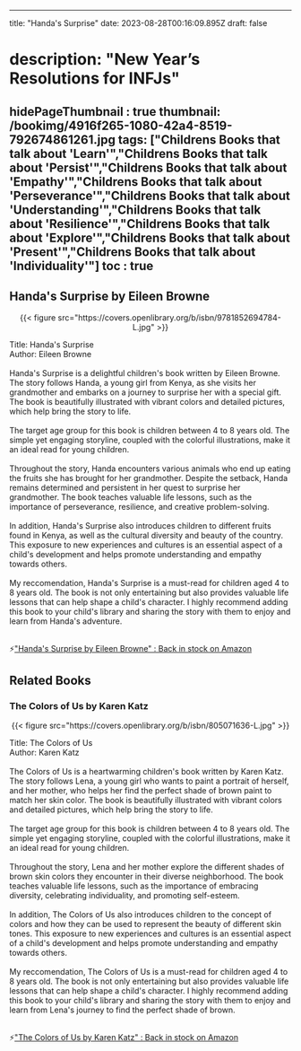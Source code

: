 
---
title: "Handa's Surprise"
date: 2023-08-28T00:16:09.895Z
draft: false
# description: "New Year’s Resolutions for INFJs"
hidePageThumbnail : true
thumbnail: /bookimg/4916f265-1080-42a4-8519-792674861261.jpg
tags: ["Childrens Books that talk about 'Learn'","Childrens Books that talk about 'Persist'","Childrens Books that talk about 'Empathy'","Childrens Books that talk about 'Perseverance'","Childrens Books that talk about 'Understanding'","Childrens Books that talk about 'Resilience'","Childrens Books that talk about 'Explore'","Childrens Books that talk about 'Present'","Childrens Books that talk about 'Individuality'"]
toc : true
---
## Handa's Surprise by Eileen Browne

<center>
{{< figure src="https://covers.openlibrary.org/b/isbn/9781852694784-L.jpg" >}}
</center>

Title: Handa's Surprise</br>
Author: Eileen Browne</br></br>
Handa's Surprise is a delightful children's book written by Eileen Browne. The story follows Handa, a young girl from Kenya, as she visits her grandmother and embarks on a journey to surprise her with a special gift. The book is beautifully illustrated with vibrant colors and detailed pictures, which help bring the story to life.</br></br>
The target age group for this book is children between 4 to 8 years old. The simple yet engaging storyline, coupled with the colorful illustrations, make it an ideal read for young children.</br></br>
Throughout the story, Handa encounters various animals who end up eating the fruits she has brought for her grandmother. Despite the setback, Handa remains determined and persistent in her quest to surprise her grandmother. The book teaches valuable life lessons, such as the importance of perseverance, resilience, and creative problem-solving.</br></br>
In addition, Handa's Surprise also introduces children to different fruits found in Kenya, as well as the cultural diversity and beauty of the country. This exposure to new experiences and cultures is an essential aspect of a child's development and helps promote understanding and empathy towards others.</br></br>
My reccomendation, Handa's Surprise is a must-read for children aged 4 to 8 years old. The book is not only entertaining but also provides valuable life lessons that can help shape a child's character. I highly recommend adding this book to your child's library and sharing the story with them to enjoy and learn from Handa's adventure.</br></br>

<p>⚡<a id="aflink" href="https://www.amazon.com/gp/search?ie=UTF8&tag=klayu00-20&linkCode=ur2&linkId=6639bed89a8ad8dd2705e40644eb43d3&camp=1789&creative=9325&index=books&keywords=Handa's Surprise by Eileen Browne" class="one" target="_blank" title='"Handa's Surprise by Eileen Browne" : Back in stock on Amazon'>"Handa's Surprise by Eileen Browne" : Back in stock on Amazon</a></p>

## Related Books
### The Colors of Us by Karen Katz
<center>
{{< figure src="https://covers.openlibrary.org/b/isbn/805071636-L.jpg" >}}
</center>

Title: The Colors of Us</br>
Author: Karen Katz</br></br>
The Colors of Us is a heartwarming children's book written by Karen Katz. The story follows Lena, a young girl who wants to paint a portrait of herself, and her mother, who helps her find the perfect shade of brown paint to match her skin color. The book is beautifully illustrated with vibrant colors and detailed pictures, which help bring the story to life.</br></br>
The target age group for this book is children between 4 to 8 years old. The simple yet engaging storyline, coupled with the colorful illustrations, make it an ideal read for young children.</br></br>
Throughout the story, Lena and her mother explore the different shades of brown skin colors they encounter in their diverse neighborhood. The book teaches valuable life lessons, such as the importance of embracing diversity, celebrating individuality, and promoting self-esteem.</br></br>
In addition, The Colors of Us also introduces children to the concept of colors and how they can be used to represent the beauty of different skin tones. This exposure to new experiences and cultures is an essential aspect of a child's development and helps promote understanding and empathy towards others.</br></br>
My reccomendation, The Colors of Us is a must-read for children aged 4 to 8 years old. The book is not only entertaining but also provides valuable life lessons that can help shape a child's character. I highly recommend adding this book to your child's library and sharing the story with them to enjoy and learn from Lena's journey to find the perfect shade of brown.</br></br>

<p>⚡<a id="aflink" href="https://www.amazon.com/gp/search?ie=UTF8&tag=klayu00-20&linkCode=ur2&linkId=6639bed89a8ad8dd2705e40644eb43d3&camp=1789&creative=9325&index=books&keywords=The Colors of Us by Karen Katz" class="one" target="_blank" title='"The Colors of Us by Karen Katz" : Back in stock on Amazon'>"The Colors of Us by Karen Katz" : Back in stock on Amazon</a></p>
